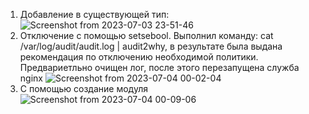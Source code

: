 1) Добавление в существующей тип:
![Screenshot from 2023-07-03 23-51-46](https://github.com/rethen01/otus17/assets/101434046/f1da2d79-5312-4bf1-8d1a-cc536e0eb2b3)
2) Отключение с помощью setsebool. Выполнил команду: cat /var/log/audit/audit.log | audit2why, в результате была выдана рекомендация по отключению необходимой политики. Предвариетльно очищен лог, после этого перезапущена служба nginx
![Screenshot from 2023-07-04 00-02-04](https://github.com/rethen01/otus17/assets/101434046/db4a5868-2f58-436b-9d4c-d580687fed65)
3) С помощью создание модуля
![Screenshot from 2023-07-04 00-09-06](https://github.com/rethen01/otus17/assets/101434046/c0d4d19e-4499-48e2-a6e4-37e42d78b027)
